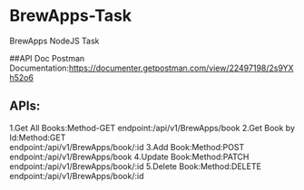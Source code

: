 # BrewApps-Task
BrewApps NodeJS Task


##API Doc
Postman Documentation:https://documenter.getpostman.com/view/22497198/2s9YXh52o6

## APIs:
1.Get All Books:Method-GET
  endpoint:/api/v1/BrewApps/book
2.Get Book by Id:Method:GET  
 endpoint:/api/v1/BrewApps/book/:id
3.Add Book:Method:POST
  endpoint:/api/v1/BrewApps/book
4.Update Book:Method:PATCH
  endpoint:/api/v1/BrewApps/book/:id
5.Delete Book:Method:DELETE
  endpoint:/api/v1/BrewApps/book/:id

